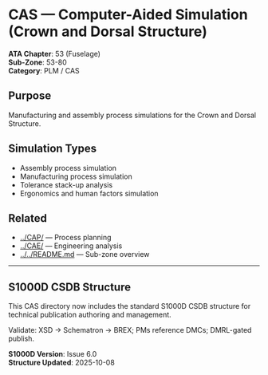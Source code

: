 # CAS — Computer-Aided Simulation (Crown and Dorsal Structure)

**ATA Chapter**: 53 (Fuselage)  
**Sub-Zone**: 53-80  
**Category**: PLM / CAS

## Purpose

Manufacturing and assembly process simulations for the Crown and Dorsal Structure.

## Simulation Types

- Assembly process simulation
- Manufacturing process simulation
- Tolerance stack-up analysis
- Ergonomics and human factors simulation

## Related

- [../CAP/](../CAP/) — Process planning
- [../CAE/](../CAE/) — Engineering analysis
- [../../README.md](../../README.md) — Sub-zone overview

---

## S1000D CSDB Structure

This CAS directory now includes the standard S1000D CSDB structure for technical publication authoring and management.

Validate: XSD → Schematron → BREX; PMs reference DMCs; DMRL-gated publish.

**S1000D Version**: Issue 6.0  
**Structure Updated**: 2025-10-08
